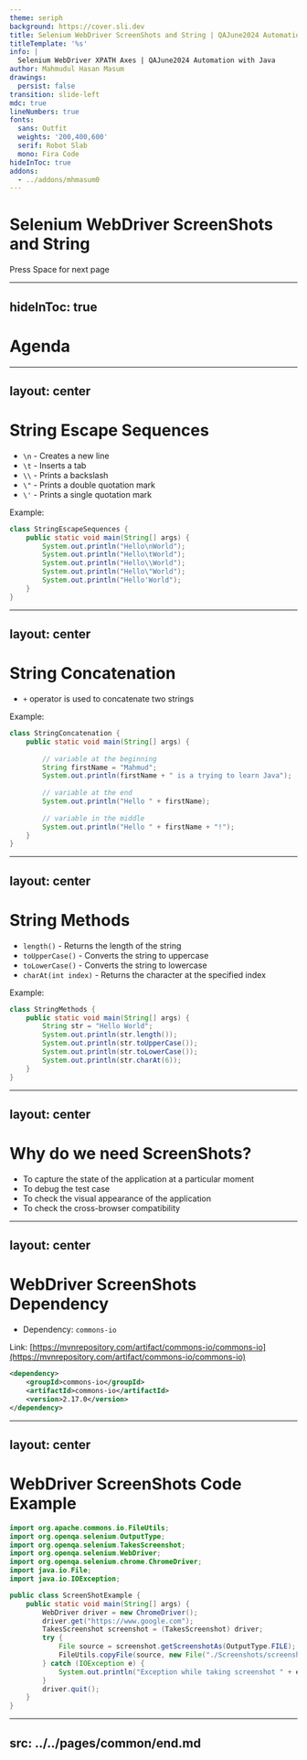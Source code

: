 ```yaml
---
theme: seriph
background: https://cover.sli.dev
title: Selenium WebDriver ScreenShots and String | QAJune2024 Automation with Java
titleTemplate: '%s'
info: |
  Selenium WebDriver XPATH Axes | QAJune2024 Automation with Java
author: Mahmudul Hasan Masum
drawings:
  persist: false
transition: slide-left
mdc: true
lineNumbers: true
fonts:
  sans: Outfit
  weights: '200,400,600'
  serif: Robot Slab
  mono: Fira Code
hideInToc: true
addons:
  - ../addons/mhmasum0
---
```


# Selenium WebDriver ScreenShots and String

<div class="pt-12">
  <span @click="$slidev.nav.next" class="px-2 py-1 rounded cursor-pointer" hover="bg-white bg-opacity-10">
    Press Space for next page <carbon:arrow-right class="inline"/>
  </span>
</div>

<div class="abs-br m-6 flex gap-2">
  <a href="https://github.com/mhmasum0/qa-june-2024-automation-with-java-slides" target="_blank" alt="GitHub" title="Open in GitHub"
    class="text-xl slidev-icon-btn opacity-50 !border-none !hover:text-white">
    <carbon-logo-github />
  </a>
</div>

<!--
The last comment block of each slide will be treated as slide notes. It will be visible and editable in Presenter Mode along with the slide. [Read more in the docs](https://sli.dev/guide/syntax.html#notes)
-->

---
hideInToc: true
---

# Agenda
<Toc />

---
layout: center
---

# String Escape Sequences

- `\n` - Creates a new line
- `\t` - Inserts a tab
- `\\` - Prints a backslash
- `\"` - Prints a double quotation mark
- `\'` - Prints a single quotation mark

<C>Example:</C>

```java
class StringEscapeSequences {
    public static void main(String[] args) {
        System.out.println("Hello\nWorld");
        System.out.println("Hello\tWorld");
        System.out.println("Hello\\World");
        System.out.println("Hello\"World");
        System.out.println("Hello'World");
    }
}
```

---
layout: center
---

# String Concatenation

- `+` operator is used to concatenate two strings

<C>Example:</C>

```java
class StringConcatenation {
    public static void main(String[] args) {
  
        // variable at the beginning
        String firstName = "Mahmud";
        System.out.println(firstName + " is a trying to learn Java");
        
        // variable at the end
        System.out.println("Hello " + firstName);
        
        // variable in the middle
        System.out.println("Hello " + firstName + "!");
    }
}
```

---
layout: center
---

# String Methods

- `length()` - Returns the length of the string
- `toUpperCase()` - Converts the string to uppercase
- `toLowerCase()` - Converts the string to lowercase
- `charAt(int index)` - Returns the character at the specified index

<C>Example:</C>

```java
class StringMethods {
    public static void main(String[] args) {
        String str = "Hello World";
        System.out.println(str.length());
        System.out.println(str.toUpperCase());
        System.out.println(str.toLowerCase());
        System.out.println(str.charAt(6));
    }
}
```

---
layout: center
---

# Why do we need ScreenShots?

- To capture the state of the application at a particular moment
- To debug the test case
- To check the visual appearance of the application
- To check the cross-browser compatibility

---
layout: center
---

# WebDriver ScreenShots Dependency


- Dependency: `commons-io`

Link: [https://mvnrepository.com/artifact/commons-io/commons-io](https://mvnrepository.com/artifact/commons-io/commons-io)

```xml
<dependency>
    <groupId>commons-io</groupId>
    <artifactId>commons-io</artifactId>
    <version>2.17.0</version>
</dependency>
```

---
layout: center
---

# WebDriver ScreenShots Code Example

```java
import org.apache.commons.io.FileUtils;
import org.openqa.selenium.OutputType;
import org.openqa.selenium.TakesScreenshot;
import org.openqa.selenium.WebDriver;
import org.openqa.selenium.chrome.ChromeDriver;
import java.io.File;
import java.io.IOException;

public class ScreenShotExample {
    public static void main(String[] args) {
        WebDriver driver = new ChromeDriver();
        driver.get("https://www.google.com");
        TakesScreenshot screenshot = (TakesScreenshot) driver;
        try {
            File source = screenshot.getScreenshotAs(OutputType.FILE);
            FileUtils.copyFile(source, new File("./Screenshots/screenshot.png"));
        } catch (IOException e) {
            System.out.println("Exception while taking screenshot " + e.getMessage());
        }
        driver.quit();
    }
}
```

---
src: ../../pages/common/end.md
---